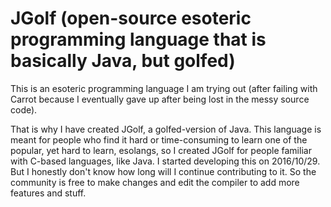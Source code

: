 # JGolf (open-source esoteric programming language that is basically Java, but golfed)

This is an esoteric programming language I am trying out (after failing with Carrot because I eventually gave up after being lost in the messy source code).

That is why I have created JGolf, a golfed-version of Java. This language is meant for people who find it hard or time-consuming to learn one of the popular, yet hard to learn, esolangs, so I created JGolf for people familiar with C-based languages, like Java.
I started developing this on 2016/10/29. But I honestly don't know how long will I continue contributing to it. So the community is free to make changes and edit the compiler to add more features and stuff.
